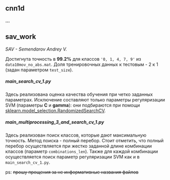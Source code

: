 ## cnn1d

**...**

## sav_work
_SAV - Semendarov Andrey V._

Достигнута точность в **99.2%** для классов `'0, 1, 4, 7, 9'` из `data10mov_no_abs.mat`. Доля тренировочных данных к тестовым - 2 к 1 (задан параметром `test_size`).

##### main_search_cv_1.py

Здесь реализована оценка качества обучения при четко заданных параметрах. Исключение составляют только параметры регуляризации SVM (параметры **C** и **gamma**): они подбираются при помощи [sklearn.model_selection.RandomizedSearchCV](https://scikit-learn.org/stable/modules/generated/sklearn.model_selection.RandomizedSearchCV).
 
##### main_multiprocessing_3_and_search_cv_1.py

Здесь реализован поиск классов, которые дают максимальную точность. Метод поиска - полный перебор.
Стоит отметить, что полный перебор осуществляется при жестко заданной длине комбинации классов (параметр `combinations_len`).
Также для каждой комбинации осуществляется поиск параметр регуляризации SVM как и в `main_search_cv_1.py`.


ps: ~~прошу прощения за не информативные названия файлов~~
